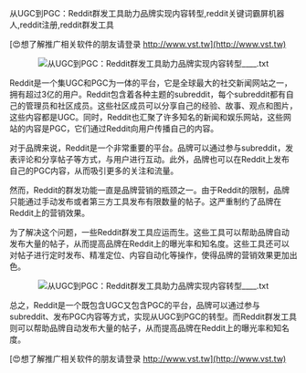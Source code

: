 从UGC到PGC：Reddit群发工具助力品牌实现内容转型,reddit关键词霸屏机器人,reddit注册,reddit群发工具

[😍想了解推广相关软件的朋友请登录 http://www.vst.tw](http://www.vst.tw)

 <center><img src="https://vst.tw/MP4/tuiguang/png/5.png" alt="从UGC到PGC：Reddit群发工具助力品牌实现内容转型____.txt"></center>

Reddit是一个集UGC和PGC为一体的平台，它是全球最大的社交新闻网站之一，拥有超过3亿的用户。Reddit包含着各种主题的subreddit，每个subreddit都有自己的管理员和社区成员。这些社区成员可以分享自己的经验、故事、观点和图片，这些内容都是UGC。同时，Reddit也汇聚了许多知名的新闻和娱乐网站，这些网站的内容是PGC，它们通过Reddit向用户传播自己的内容。

对于品牌来说，Reddit是一个非常重要的平台。品牌可以通过参与subreddit，发表评论和分享帖子等方式，与用户进行互动。此外，品牌也可以在Reddit上发布自己的PGC内容，从而吸引更多的关注和流量。

然而，Reddit的群发功能一直是品牌营销的瓶颈之一。由于Reddit的限制，品牌只能通过手动发布或者第三方工具发布有限数量的帖子。这严重制约了品牌在Reddit上的营销效果。

为了解决这个问题，一些Reddit群发工具应运而生。这些工具可以帮助品牌自动发布大量的帖子，从而提高品牌在Reddit上的曝光率和知名度。这些工具还可以对帖子进行定时发布、精准定位、内容自动化等操作，使得品牌的营销效果更加出色。

 <center><img src="https://vst.tw/MP4/tuiguang/png/1.png" alt="从UGC到PGC：Reddit群发工具助力品牌实现内容转型____.txt"></center>

总之，Reddit是一个既包含UGC又包含PGC的平台，品牌可以通过参与subreddit、发布PGC内容等方式，实现从UGC到PGC的转型。而Reddit群发工具则可以帮助品牌自动发布大量的帖子，从而提高品牌在Reddit上的曝光率和知名度。

[😍想了解推广相关软件的朋友请登录 http://www.vst.tw](http://www.vst.tw)



